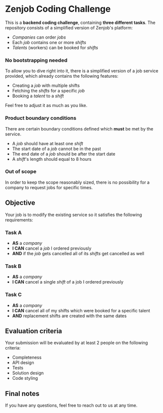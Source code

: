 # Zenjob Coding Challenge

This is a **backend coding challenge**, containing **three different tasks**. The repository consists of a simplified version of Zenjob's platform:

- *Companies* can order *jobs*
- Each *job* contains one or more *shifts*
- *Talents* (workers) can be booked for *shifts*

### No bootstrapping needed

To allow you to dive right into it, there is a simplified version of a job service provided, which already contains the following features:

- Creating a *job* with multiple shifts
- Fetching the *shifts* for a specific *job*
- Booking a *talent* to a *shift*

Feel free to adjust it as much as you like.

### Product boundary conditions

There are certain boundary conditions defined which **must** be met by the service.

- A *job* should have at least one *shift*
- The start date of a *job* cannot be in the past
- The end date of a *job* should be after the start date
- A *shift*'s length should equal to 8 hours

### Out of scope

In order to keep the scope reasonably sized, there is no possibility for a company to request jobs for specific times.

## Objective

Your job is to modify the existing service so it satisfies the following requirements:

### Task A

- **AS** a *company*
- **I CAN** cancel a *job* I ordered previously
- **AND** if the *job* gets cancelled all of its *shifts* get cancelled as well

### Task B

- **AS** a *company*
- **I CAN** cancel a single *shift* of a job I ordered previously

### Task C

- **AS** a *company*
- **I CAN** cancel all of my shifts which were booked for a specific talent
- **AND** replacement shifts are created with the same dates

## Evaluation criteria

Your submission will be evaluated by at least 2 people on the following criteria:

- Completeness
- API design
- Tests
- Solution design
- Code styling

## Final notes

If you have any questions, feel free to reach out to us at any time.
